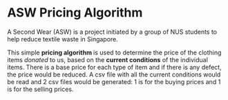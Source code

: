 # ASW Pricing Algorithm

A Second Wear (ASW) is a project initiated by a group of NUS students to help reduce textile waste in Singapore. 
<p> This simple <b> pricing algorithm </b> is used to determine the price of the clothing items <i>donated</i> to us, based on the <b>current conditions</b> of the individual items. 
There is a base price for each type of item and if there is any defect, the price would be reduced. A csv file with all the current conditions would be read and 2 csv files would 
be generated: 1 is for the buying prices and 1 is for the selling prices. </p>
